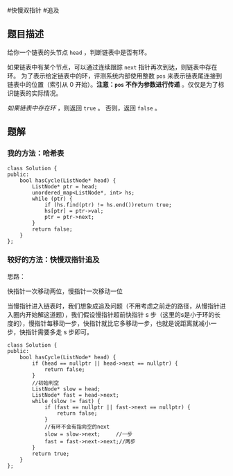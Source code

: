 #快慢双指针 #追及
## 题目描述
给你一个链表的头节点 `head` ，判断链表中是否有环。

如果链表中有某个节点，可以通过连续跟踪 `next` 指针再次到达，则链表中存在环。 为了表示给定链表中的环，评测系统内部使用整数 `pos` 来表示链表尾连接到链表中的位置（索引从 0 开始）。**注意：`pos` 不作为参数进行传递** 。仅仅是为了标识链表的实际情况。

_如果链表中存在环_ ，则返回 `true` 。 否则，返回 `false` 。

## 题解
### 我的方法：哈希表

```
class Solution {
public:
    bool hasCycle(ListNode* head) {
        ListNode* ptr = head;
        unordered_map<ListNode*, int> hs;
        while (ptr) {
            if (hs.find(ptr) != hs.end())return true;
            hs[ptr] = ptr->val;
            ptr = ptr->next;
        }
        return false;
    }
};
```

### 较好的方法：快慢双指针追及

思路：

快指针一次移动两位，慢指针一次移动一位

当慢指针进入链表时，我们想象成追及问题（不用考虑之前走的路径，从慢指针进入圈内开始解这道题），我们假设慢指针超前快指针 s 步（这里的s是小于环的长度的），慢指针每移动一步，快指针就比它多移动一步，也就是说距离就减小一步，快指针需要多走 s 步即可。

```
class Solution {
public:
    bool hasCycle(ListNode* head) {
        if (head == nullptr || head->next == nullptr) {
            return false;
        }
        //初始判空
        ListNode* slow = head;
        ListNode* fast = head->next;
        while (slow != fast) {
            if (fast == nullptr || fast->next == nullptr) {
                return false;
            }
            //有环不会有指向空的next
            slow = slow->next;     //一步
            fast = fast->next->next;//两步
        }
        return true;
    }
};
```